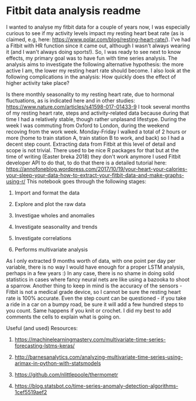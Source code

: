 # Fitbit data analysis readme

I wanted to analyse my fitbit data for a couple of years now, I was especially curious to see if my activity levels impact my resting heart beat rate (as is claimed, e.g, here: https://www.polar.com/blog/resting-heart-rate/). I've had a Fitbit with HR function since it came out, although I wasn't always wearing it (and I wan't always doing sports!). So, I was ready to see next to know effects, my primary goal was to have fun with time series analysis.
The analysis aims to investigate the following alternative hypothesis: the more active I am, the lower my resting heart rate should become. I also look at the following complications in the analysis:
How quickly does the effect of higher activity take place?

Is there monthly seasonality to my resting heart rate, due to hormonal fluctuations, as is indicated here and in other studies: https://www.nature.com/articles/s41598-017-01433-9
I took several months of my resting heart rate, steps and activity-related data because during that time I had a relatively stable, though rather unplasand lifestype. During the week I was commuting from Oxford to London, during the weekend recoving from the work week. Monday-Friday I walked a total of 2 hours or more (home to train station A, train station B to work, and back) so I had a decent step count.
Extracting data from Fitbit at this level of detail and scope is not trivial. There used to be nice R packages for that but at the time of writing (Easter breka 2018) they don't work anymore I used Fitbit developer API to do that, to do that there is a detailed tutorial here: https://annofoneblog.wordpress.com/2017/10/19/your-heart-your-calories-your-sleep-your-data-how-to-extract-your-fitbit-data-and-make-graphs-using-r/
This notebook goes through the following stages:

1. Import and format the data

2. Explore and plot the raw data

3. Investigae wholes and anomalies

4. Investigate seasonality and trends

5. Investigate correlations

6. Performs multivariate analysis

As I only extracted 9 months worth of data, with one point per day per variable, there is no way I would have enough for a proper LSTM analysis, perhaps in a few years :) In any case, there is no shame in doing solid statistics in cases where fancy neural nets are like using a bazooka to shoot a sparrow.
Another thing to keep in mind is the accuracy of the sensors - Fitbit is not a medical grade device, so I cannot be sure the resting heart rate is 100% accurate. Even the step count can be questioned - if you take a ride in a car on a bumpy road, be sure it will add a few hundred steps to you count. Same happens if you knit or crochet.
I did my best to add comments the cells to explain what is going on.

Useful (and used) Resources:

1. https://machinelearningmastery.com/multivariate-time-series-forecasting-lstms-keras/

2. http://barnesanalytics.com/analyzing-multivariate-time-series-using-arimax-in-python-with-statsmodels

3. https://github.com/nlittlepoole/thermometr

4. https://blog.statsbot.co/time-series-anomaly-detection-algorithms-1cef5519aef2
